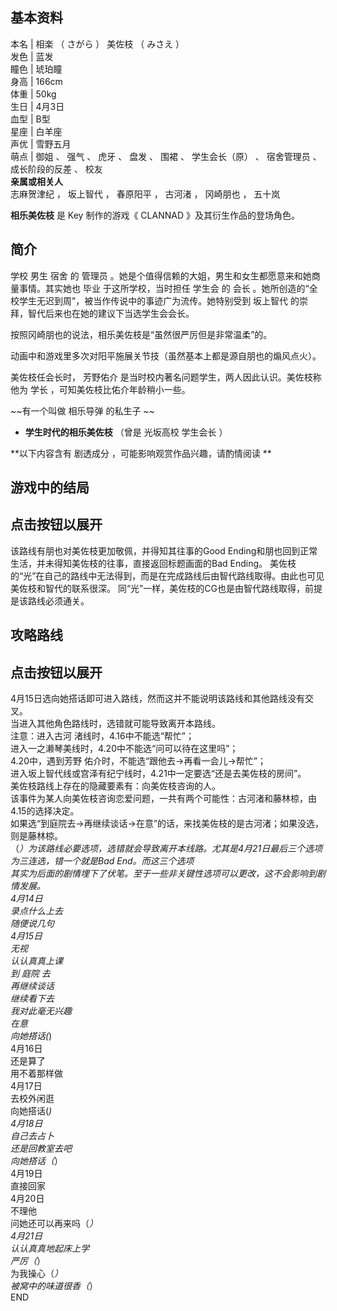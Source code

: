 **基本资料**  
---  
本名  |  相楽  （  さがら  ）  美佐枝  （  みさえ  ）   
发色  |  蓝发   
瞳色  |  琥珀瞳   
身高  |  166cm   
体重  |  50kg   
生日  |  4月3日   
血型  |  B型   
星座  |  白羊座   
声优  |  雪野五月   
萌点  |  御姐  、  强气  、  虎牙  、  盘发  、  围裙  、  学生会长（原）  、  宿舍管理员  、  成长阶段的反差  、  校友   
**亲属或相关人**  
志麻贺津纪  ，  坂上智代  ，  春原阳平  ，  古河渚  ，  冈崎朋也  ，  五十岚  
  
**相乐美佐枝** 是  Key  制作的游戏《  CLANNAD  》及其衍生作品的登场角色。

##  简介

学校  男生  宿舍  的  管理员  。她是个值得信赖的大姐，男生和女生都愿意来和她商量事情。其实她也  毕业  于这所学校，当时担任  学生会  的
会长  。她所创造的“全校学生无迟到周”，被当作传说中的事迹广为流传。她特别受到  坂上智代  的崇拜，智代后来也在她的建议下当选学生会会长。

按照冈崎朋也的说法，相乐美佐枝是“虽然很严厉但是非常温柔”的。

动画中和游戏里多次对阳平施展关节技（虽然基本上都是源自朋也的煽风点火）。

美佐枝任会长时，  芳野佑介  是当时校内著名问题学生，两人因此认识。美佐枝称他为  学长  ，可知美佐枝比佑介年龄稍小一些。

~~有一个叫做 相乐导弹  的私生子 ~~

  * **学生时代的相乐美佐枝** （曾是  光坂高校  学生会长  ） 

**以下内容含有 剧透成分  ，可能影响观赏作品兴趣，请酌情阅读 **

##  游戏中的结局

点击按钮以展开  
---  
该路线有朋也对美佐枝更加敬佩，并得知其往事的Good Ending和朋也回到正常生活，并未得知美佐枝的往事，直接返回标题画面的Bad Ending。
美佐枝的“光”在自己的路线中无法得到，而是在完成路线后由智代路线取得。由此也可见美佐枝和智代的联系很深。
同“光”一样，美佐枝的CG也是由智代路线取得，前提是该路线必须通关。  
  
##  攻略路线

点击按钮以展开  
---  
4月15日选向她搭话即可进入路线，然而这并不能说明该路线和其他路线没有交叉。  
当进入其他角色路线时，选错就可能导致离开本路线。  
注意：进入古河 渚线时，4.16中不能选“帮忙”；  
进入一之濑琴美线时，4.20中不能选“问可以待在这里吗”；  
4.20中，遇到芳野 佑介时，不能选“跟他去→再看一会儿→帮忙”；  
进入坂上智代线或宫泽有纪宁线时，4.21中一定要选“还是去美佐枝的房间”。  
美佐枝路线上存在的隐藏要素有：向美佐枝咨询的人。  
该事件为某人向美佐枝咨询恋爱问题，一共有两个可能性：古河渚和藤林椋，由4.15的选择决定。  
如果选“到庭院去→再继续谈话→在意”的话，来找美佐枝的是古河渚；如果没选，则是藤林椋。  
（*）为该路线必要选项，选错就会导致离开本线路。尤其是4月21日最后三个选项为三连选，错一个就是Bad End。而这三个选项  
其实为后面的剧情埋下了伏笔。至于一些非关键性选项可以更改，这不会影响到剧情发展。  
4月14日  
录点什么上去  
随便说几句  
4月15日  
无视  
认认真真上课  
到  庭院  去  
再继续谈话  
继续看下去  
我对此毫无兴趣  
在意  
向她搭话(*)  
4月16日  
还是算了  
用不着那样做  
4月17日  
去校外闲逛  
向她搭话(*)  
4月18日  
自己去占卜  
还是回教室去吧  
向她搭话（*）  
4月19日  
直接回家  
4月20日  
不理他  
问她还可以再来吗（*）  
4月21日  
认认真真地起床上学  
严厉（*）  
为我操心（*）  
被窝中的味道很香（*）  
END

